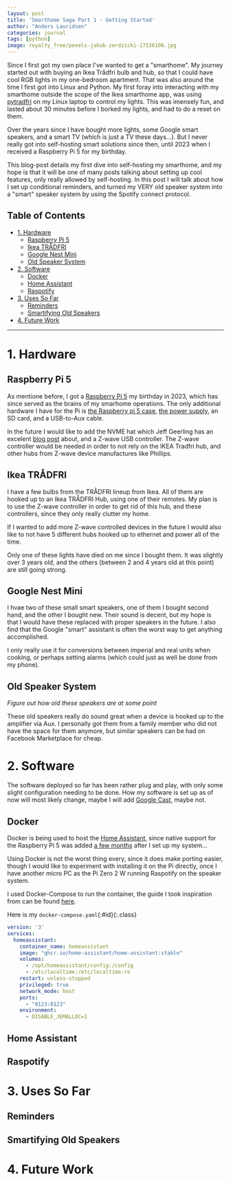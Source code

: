 ```yaml
---
layout: post
title: 'Smarthome Saga Part 1 - Getting Started'
author: "Anders Lauridsen"
categories: journal
tags: [python]
image: royalty_free/pexels-jakub-zerdzicki-17536106.jpg
---
```


Since I first got my own place I've wanted to get a "smarthome". My journey started out with buying an Ikea Trådfri bulb and hub, so that I could have cool RGB lights in my one-bedroom apartment. That was also around the time I first got into Linux and Python. My first foray into interacting with my smarthome outside the scope of the Ikea smarthome app, was using [pytradfri](https://github.com/home-assistant-libs/pytradfri) on my Linux laptop to control my lights. This was imensely fun, and lasted about 30 minutes before I borked my lights, and had to do a reset on them.

Over the years since I have bought more lights, some Google smart speakers, and a smart TV (which is just a TV these days...). But I never really got into self-hosting smart solutions since then, until 2023 when I received a Raspberry Pi 5 for my birthday.

This blog-post details my first dive into self-hosting my smarthome, and my hope is that it will be one of many posts talking about setting up cool features, only really allowed by self-hosting. In this post I will talk about how I set up conditional reminders, and turned my VERY old speaker system into a "smart" speaker system by using the Spotify connect protocol.

**Table of Contents**
---
- [1. Hardware](#1-hardware)
  - [Raspberry Pi 5](#raspberry-pi-5)
  - [Ikea TRÅDFRI](#ikea-trådfri)
  - [Google Nest Mini](#google-nest-mini)
  - [Old Speaker System](#old-speaker-system)
- [2. Software](#2-software)
  - [Docker](#docker)
  - [Home Assistant](#home-assistant)
  - [Raspotify](#raspotify)
- [3. Uses So Far](#3-uses-so-far)
  - [Reminders](#reminders)
  - [Smartifying Old Speakers](#smartifying-old-speakers)
- [4. Future Work](#4-future-work)

---

# 1. Hardware
## Raspberry Pi 5
As mentione before, I got a [Raspberry Pi 5](https://www.raspberrypi.com/products/raspberry-pi-5/) my birthday in 2023, which has since served as the brains of my smarhome operations. The only additional hardware I have for the Pi is [the Raspberry pi 5 case](https://www.raspberrypi.com/products/raspberry-pi-5/), [the power supply](https://www.raspberrypi.com/products/27w-power-supply/), an SD card, and a USB-to-Aux cable.

In the future I would like to add the NVME hat which Jeff Geerling has an excelent [blog post](https://www.jeffgeerling.com/blog/2023/nvme-ssd-boot-raspberry-pi-5) about, and a Z-wave USB controller. The Z-wave controller would be needed in order to not rely on the IKEA Tradfri hub, and other hubs from Z-wave device manufactures like Phillips.


## Ikea TRÅDFRI
I have a few bulbs from the TRÅDFRI lineup from Ikea. All of them are hooked up to an Ikea TRÅDFRI Hub, using one of their remotes. My plan is to use the Z-wave controller in order to get rid of this hub, and these controllers, since they only really clutter my home.

If I wanted to add more Z-wave controlled devices in the future I would also like to not have 5 different hubs hooked up to ethernet and power all of the time.

Only one of these lights have died on me since I bought them. It was slightly over 3 years old, and the others (between 2 and 4 years old at this point) are still going strong.

## Google Nest Mini
I hvae two of these small smart speakers, one of them I bought second hand, and the other I bought new. Their sound is decent, but my hope is that I would have these replaced with proper speakers in the future. I also find that the Google "smart" assistant is often the worst way to get anything accomplished.

I only really use it for conversions between imperial and real units when cooking, or perhaps setting alarms (which could just as well be done from my phone).

## Old Speaker System
*Figure out how old these speakers are at some point*

These old speakers really do sound great when a device is hooked up to the amplifier via Aux. I personally got them from a family member who did not have the space for them anymore, but similar speakers can be had on Facebook Marketplace for cheap.

# 2. Software
The software deployed so far has been rather plug and play, with only some slight configuration needing to be done. How my software is set up as of now will most likely change, maybe I will add [Google Cast](https://developers.google.com/cast/docs/overview), maybe not.

## Docker
Docker is being used to host the [Home Assistant](https://hub.docker.com/r/homeassistant/home-assistant/), since native support for the Raspberry Pi 5 was added [a few months](https://www.home-assistant.io/blog/2024/02/26/home-assistant-os-12-support-for-raspberry-pi-5/) after I set up my system...

Using Docker is not the worst thing every, since it does make porting easier, though I would like to experiment with installing it on the Pi directly, once I have another micro PC as the Pi Zero 2 W running Raspotify on the speaker system.

I used Docker-Compose to run the container, the guide I took inspiration from can be found [here](https://www.thetechnerd.org/articles/installing-home-assistant-using-docker-a-step-by-step-guide).

Here is my `docker-compose.yaml`{:#id}{:.class}

~~~yaml
version: '3'
services:
  homeassistant:
    container_name: homeassistant
    image: "ghcr.io/home-assistant/home-assistant:stable"
    volumes:
      - /opt/homeassistant/config:/config
      - /etc/localtime:/etc/localtime:ro
    restart: unless-stopped
    privileged: true
    network_mode: host
    ports:
      - "8123:8123"
    environment:
      - DISABLE_JEMALLOC=1
~~~

## Home Assistant

## Raspotify

# 3. Uses So Far

## Reminders

## Smartifying Old Speakers

# 4. Future Work
